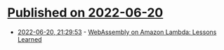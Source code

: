 # [Published on 2022-06-20](index.md)

* [2022-06-20, 21:29:53](https://news.ycombinator.com/item?id=31816255) - [WebAssembly on Amazon Lambda: Lessons Learned](https://wasmer.io/posts/wasm-on-amazon-lambda-lessons-learned)
